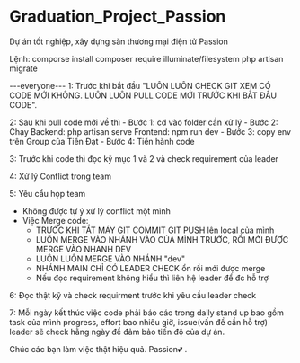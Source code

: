 # Graduation_Project_Passion
Dự án tốt nghiệp, xây dựng sàn thương mại điện tử Passion

Lệnh:
comporse install
composer require illuminate/filesystem
php artisan migrate

---everyone--- 
1: Trước khi bắt đầu "LUÔN LUÔN CHECK GIT XEM CÓ CODE MỚI KHÔNG. LUÔN LUÔN PULL CODE MỚI TRƯỚC KHI BẮT ĐẦU CODE".

2: Sau khi pull code mới về thì 
    - Bước 1: cd vào folder cần xử lý 
    - Bước 2: Chạy  Backend: php artisan serve
                    Frontend: npm run dev
    - Bước 3: copy env trên Group của Tiến Đạt 
    - Bước 4: Tiến hành code

3: Trước khi code thì đọc kỹ mục 1 và 2 và check requirement của leader

4: Xử lý Conflict trong team

5: Yêu cầu họp team 
- Không được tự ý xử lý conflict một mình 
- Việc Merge code:
    + TRƯỚC KHI TẮT MÁY GIT COMMIT GIT PUSH lên local của mình 
    + LUÔN MERGE VÀO NHÁNH VÀO CỦA MÌNH TRƯỚC, RỒI MỚI ĐƯỢC MERGE VÀO NHANH DEV 
    + LUÔN LUÔN MERGE VÀO NHÁNH "dev" 
    + NHÁNH MAIN CHỈ CÓ LEADER CHECK ổn rồi mới được merge 
    + Nếu đọc requirement không hiểu thì liên hệ leader để đc hỗ trợ

6: Đọc thật kỹ và check requirment trước khi yêu cầu leader check

7: Mỗi ngày kết thúc việc code phải báo cáo trong daily stand up bao gồm task của mình progress, effort bao nhiêu giờ, issue(vấn đề cần hỗ trợ) leader sẽ check hằng ngày để đảm bảo tiến độ của dự án.

Chúc các bạn làm việc thật hiệu quả. Passion💕 .